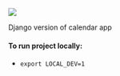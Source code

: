 ![](https://api.travis-ci.org/kiote/calendar_app.svg)

Django version of calendar app

#### To run project locally:

- ```export LOCAL_DEV=1```
